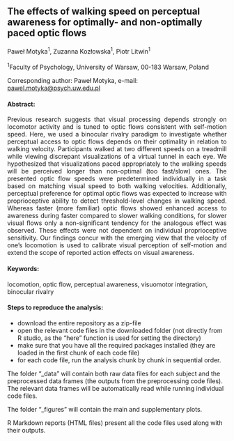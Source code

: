 ## The effects of walking speed on perceptual awareness for optimally- and non-optimally paced optic flows

Paweł Motyka<sup>1</sup>, Zuzanna Kozłowska<sup>1</sup>, Piotr Litwin<sup>1</sup>
<br/>
<br/>
<sup>1</sup>Faculty of Psychology, University of Warsaw, 00-183 Warsaw, Poland <br/>

Corresponding author: Paweł Motyka, e-mail: pawel.motyka@psych.uw.edu.pl 
<br/>

#### Abstract:
<p align=" justify"> Previous research suggests that visual processing depends strongly on locomotor activity and is tuned to optic flows consistent with self-motion speed. Here, we used a binocular rivalry paradigm to investigate whether perceptual access to optic flows depends on their optimality in relation to walking velocity. Participants walked at two different speeds on a treadmill while viewing discrepant visualizations of a virtual tunnel in each eye. We hypothesized that visualizations paced appropriately to the walking speeds will be perceived longer than non-optimal (too fast/slow) ones. The presented optic flow speeds were predetermined individually in a task based on matching visual speed to both walking velocities. Additionally, perceptual preference for optimal optic flows was expected to increase with proprioceptive ability to detect threshold-level changes in walking speed. Whereas faster (more familiar) optic flows showed enhanced access to awareness during faster compared to slower walking conditions, for slower visual flows only a non-significant tendency for the analogous effect was observed. These effects were not dependent on individual proprioceptive sensitivity. Our findings concur with the emerging view that the velocity of one’s locomotion is used to calibrate visual perception of self-motion and extend the scope of reported action effects on visual awareness. </p>

#### Keywords: 
locomotion, optic flow, perceptual awareness, visuomotor integration, binocular rivalry

#### Steps to reproduce the analysis:
- download the entire repository as a zip-file 
- open the relevant code files in the downloaded folder (not directly from R studio, as the “here” function is used for setting the directory)
- make sure that you have all the required packages installed
(they are loaded in the first chunk of each code file)
- for each code file, run the analysis chunk by chunk in sequential order.

The folder “_data” will contain both raw data files for each subject and the preprocessed data frames (the outputs from the preprocessing code files). The relevant data frames will be automatically read while running individual code files.

The folder “_figures” will contain the main and supplementary plots.

R Markdown reports (HTML files) present all the code files used along with their outputs.



